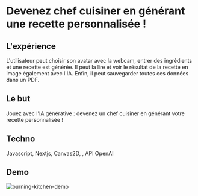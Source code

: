 <h1>Devenez chef cuisiner en générant une recette personnalisée !</h1>

## L'expérience

L'utilisateur peut choisir son avatar avec la webcam, entrer des ingrédients et une recette est générée. Il peut la lire et voir le résultat de la recette en image également avec l'IA. Enfin, il peut sauvegarder toutes ces données dans un PDF.

## Le but

Jouez avec l'IA générative : devenez un chef cuisiner en générant votre recette personnalisée !

## Techno

Javascript, Nextjs, Canvas2D, , API OpenAI

## Demo

![burning-kitchen-demo](https://user-images.githubusercontent.com/77757761/205369417-61d4ae16-bbff-4fcf-972e-c110e0c83222.gif)
